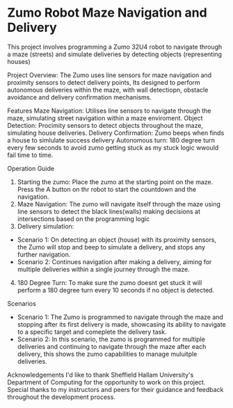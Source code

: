 # Zumo Robot Maze Navigation and Delivery
This project involves programming a Zumo 32U4 robot to navigate through a maze (streets) and simulate deliveries by detecting objects (representing houses)

Project Overview: 
The Zumo uses line sensors for maze navigation and proximity sensors to detect delivery points, Its designed to perform autonomous deliveries within the maze, with wall detectiopn, obstacle avoidance and delivery confirmation mechanisms. 

Features
Maze Navigation: Utilises line sensors to navigate through the maze, simulating street navigation within a maze enviroment.
Object Detection: Procimity sensors to detect objects throughout the maze, simulating house deliveries.
Delivery Confirmation: Zumo beeps when finds a house to simlulate success delivery
Autonomous turn: 180 degree turn every few seconds to avoid zumo getting stuck as my stuck logic wwould fail time to time.

Operation Guide
1. Starting the zumo: Place the zumo at the starting point on the maze. Press the A button on thr robot to start the countdown and the navigation.
2. Maze Navigation: The zumo will navigate itself through the maze using line sensors to detect the black lines(walls) making decisions at intersections based on the programming logic
3. Delivery simulation:
- Scenario 1: On detecting an object (house) with its proximity sensors, the Zumo will stop and beep to simulate a delivery, and stops any further navigation.
- Scenario 2: Continues navigation after making a delivery, aiming for multiple deliveries within a single journey through the maze.
4. 180 Degree Turn: To make sure the zumo doesnt get stuck it will perform a 180 degree turn every 10 seconds if no object is detected.

Scenarios
- Scenario 1: The Zumo is programmed to navigate through the maze and stopping after its first delivery is made, showcasing its ability to navigate to a specific target and comeplete the delivery task.
- Scenario 2: In this scenario, the zumo is programmed for multiple deliveries and continuing to navigate through the maze after each delivery, this shows the zumo capabilities to manage muluitple deliveries.

Acknowledgements I'd like to thank Sheffield Hallam University's Department of Computing for the opportunity to work on this project. Special thanks to my instructors and peers for their guidance and feedback throughout the development process.
